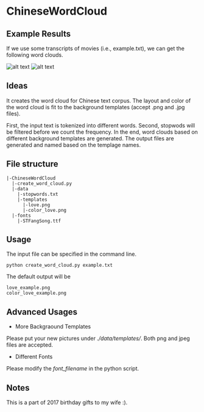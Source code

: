 # ChineseWordCloud

## Example Results

If we use some transcripts of movies (i.e., example.txt), we can get the following word clouds.

![alt text](https://github.com/shangjingbo1226/ChineseWordCloud/blob/master/color_love_example.png)
![alt text](https://github.com/shangjingbo1226/ChineseWordCloud/blob/master/love_example.png)

## Ideas
It creates the word cloud for Chinese text corpus. The layout and color of the word cloud is fit to the background templates (accept .png and .jpg files).

First, the input text is tokenized into different words. Second, stopwods will be filtered before we count the frequency. In the end, word clouds based on different background templates are generated. The output files are generated and named based on the templage names.

## File structure
```
|-ChineseWordCloud
  |-create_word_cloud.py
  |-data
    |-stopwords.txt
    |-templates
      |-love.png
      |-color_love.png
  |-fonts
    |-STFangSong.ttf
```

## Usage
The input file can be specified in the command line. 

```
python create_word_cloud.py example.txt
```
The default output will be
```
love_example.png
color_love_example.png
```

## Advanced Usages

* More Backgraound Templates

Please put your new pictures under *./data/templates/*. Both png and jpeg files are accepted.

* Different Fonts

Please modify the *font_filename* in the python script.

## Notes
This is a part of 2017 birthday gifts to my wife :).
